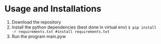 # Usage and Installations

1. Download the repository
2. Install the python dependencies (best done in virtual env)
```$ pip install -r requirements.txt #install requirements.txt```
3. Run the program main.pyw

  
